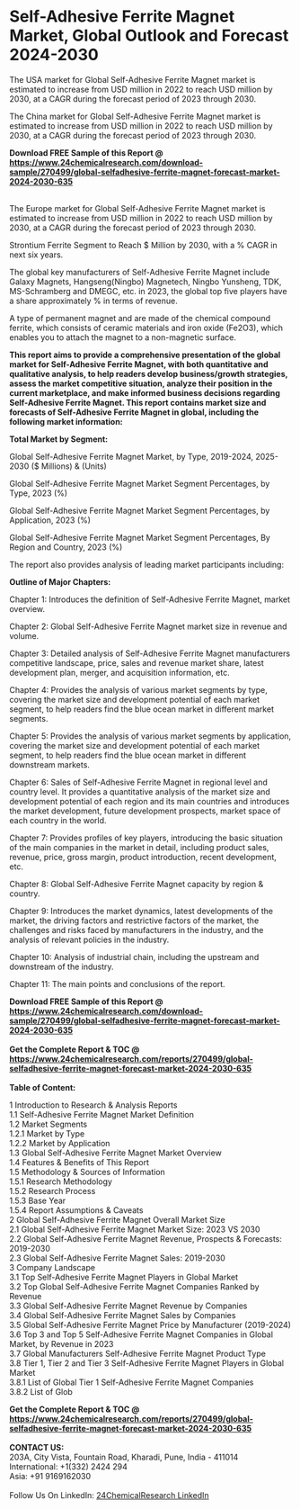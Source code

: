 <h1>Self-Adhesive Ferrite Magnet Market, Global Outlook and Forecast 2024-2030</h1><p>The USA market for Global Self-Adhesive Ferrite Magnet market is estimated to increase from USD million in 2022 to reach USD million by 2030, at a CAGR during the forecast period of 2023 through 2030.</p><p>
</p><p>The China market for Global Self-Adhesive Ferrite Magnet market is estimated to increase from USD million in 2022 to reach USD million by 2030, at a CAGR during the forecast period of 2023 through 2030.</p><div><b>Download FREE Sample of this Report @ 
            <a href="https://www.24chemicalresearch.com/download-sample/270499/global-selfadhesive-ferrite-magnet-forecast-market-2024-2030-635">
            https://www.24chemicalresearch.com/download-sample/270499/global-selfadhesive-ferrite-magnet-forecast-market-2024-2030-635</a></b></div><br><p>
</p><p>The Europe market for Global Self-Adhesive Ferrite Magnet market is estimated to increase from USD million in 2022 to reach USD million by 2030, at a CAGR during the forecast period of 2023 through 2030.</p><p>
Strontium Ferrite Segment to Reach $ Million by 2030, with a % CAGR in next six years.</p><p>
The global key manufacturers of Self-Adhesive Ferrite Magnet include Galaxy Magnets, Hangseng(Ningbo) Magnetech, Ningbo Yunsheng, TDK, MS-Schramberg and DMEGC, etc. in 2023, the global top five players have a share approximately % in terms of revenue.</p><p>
A type of permanent magnet and are made of the chemical compound ferrite, which consists of ceramic materials and iron oxide (Fe2O3), which enables you to attach the magnet to a non-magnetic surface.</p><p>
<strong>This report aims to provide a comprehensive presentation of the global market for Self-Adhesive Ferrite Magnet, with both quantitative and qualitative analysis, to help readers develop business/growth strategies, assess the market competitive situation, analyze their position in the current marketplace, and make informed business decisions regarding Self-Adhesive Ferrite Magnet. This report contains market size and forecasts of Self-Adhesive Ferrite Magnet in global, including the following market information:</strong></p><p>
</p><p>
<strong>Total Market by Segment:</strong></p><p>
Global Self-Adhesive Ferrite Magnet Market, by Type, 2019-2024, 2025-2030 ($ Millions) &amp; (Units)</p><p>
Global Self-Adhesive Ferrite Magnet Market Segment Percentages, by Type, 2023 (%)</p><p>
</p><p>
Global Self-Adhesive Ferrite Magnet Market Segment Percentages, by Application, 2023 (%)</p><p>
</p><p>
Global Self-Adhesive Ferrite Magnet Market Segment Percentages, By Region and Country, 2023 (%)</p><p>
</p><p>
The report also provides analysis of leading market participants including:</p><p>
</p><p>
</p><p>
</p><p><strong>Outline of Major Chapters:</strong></p><p>
</p><p>Chapter 1: Introduces the definition of Self-Adhesive Ferrite Magnet, market overview.</p><p>
Chapter 2: Global Self-Adhesive Ferrite Magnet market size in revenue and volume.</p><p>
Chapter 3: Detailed analysis of Self-Adhesive Ferrite Magnet manufacturers competitive landscape, price, sales and revenue market share, latest development plan, merger, and acquisition information, etc.</p><p>
Chapter 4: Provides the analysis of various market segments by type, covering the market size and development potential of each market segment, to help readers find the blue ocean market in different market segments.</p><p>
Chapter 5: Provides the analysis of various market segments by application, covering the market size and development potential of each market segment, to help readers find the blue ocean market in different downstream markets.</p><p>
Chapter 6: Sales of Self-Adhesive Ferrite Magnet in regional level and country level. It provides a quantitative analysis of the market size and development potential of each region and its main countries and introduces the market development, future development prospects, market space of each country in the world.</p><p>
Chapter 7: Provides profiles of key players, introducing the basic situation of the main companies in the market in detail, including product sales, revenue, price, gross margin, product introduction, recent development, etc.</p><p>
Chapter 8: Global Self-Adhesive Ferrite Magnet capacity by region &amp; country.</p><p>
Chapter 9: Introduces the market dynamics, latest developments of the market, the driving factors and restrictive factors of the market, the challenges and risks faced by manufacturers in the industry, and the analysis of relevant policies in the industry.</p><p>
Chapter 10: Analysis of industrial chain, including the upstream and downstream of the industry.</p><p>
Chapter 11: The main points and conclusions of the report.</p><div><b>Download FREE Sample of this Report @ 
            <a href="https://www.24chemicalresearch.com/download-sample/270499/global-selfadhesive-ferrite-magnet-forecast-market-2024-2030-635">
            https://www.24chemicalresearch.com/download-sample/270499/global-selfadhesive-ferrite-magnet-forecast-market-2024-2030-635</a></b></div><br><div><b>Get the Complete Report & TOC @ 
            <a href="https://www.24chemicalresearch.com/reports/270499/global-selfadhesive-ferrite-magnet-forecast-market-2024-2030-635">
            https://www.24chemicalresearch.com/reports/270499/global-selfadhesive-ferrite-magnet-forecast-market-2024-2030-635</a></b></div><br>
            <b>Table of Content:</b><p>1 Introduction to Research & Analysis Reports<br />
    1.1 Self-Adhesive Ferrite Magnet Market Definition<br />
    1.2 Market Segments<br />
        1.2.1 Market by Type<br />
        1.2.2 Market by Application<br />
    1.3 Global Self-Adhesive Ferrite Magnet Market Overview<br />
    1.4 Features & Benefits of This Report<br />
    1.5 Methodology & Sources of Information<br />
        1.5.1 Research Methodology<br />
        1.5.2 Research Process<br />
        1.5.3 Base Year<br />
        1.5.4 Report Assumptions & Caveats<br />
2 Global Self-Adhesive Ferrite Magnet Overall Market Size<br />
    2.1 Global Self-Adhesive Ferrite Magnet Market Size: 2023 VS 2030<br />
    2.2 Global Self-Adhesive Ferrite Magnet Revenue, Prospects & Forecasts: 2019-2030<br />
    2.3 Global Self-Adhesive Ferrite Magnet Sales: 2019-2030<br />
3 Company Landscape<br />
    3.1 Top Self-Adhesive Ferrite Magnet Players in Global Market<br />
    3.2 Top Global Self-Adhesive Ferrite Magnet Companies Ranked by Revenue<br />
    3.3 Global Self-Adhesive Ferrite Magnet Revenue by Companies<br />
    3.4 Global Self-Adhesive Ferrite Magnet Sales by Companies<br />
    3.5 Global Self-Adhesive Ferrite Magnet Price by Manufacturer (2019-2024)<br />
    3.6 Top 3 and Top 5 Self-Adhesive Ferrite Magnet Companies in Global Market, by Revenue in 2023<br />
    3.7 Global Manufacturers Self-Adhesive Ferrite Magnet Product Type<br />
    3.8 Tier 1, Tier 2 and Tier 3 Self-Adhesive Ferrite Magnet Players in Global Market<br />
        3.8.1 List of Global Tier 1 Self-Adhesive Ferrite Magnet Companies<br />
        3.8.2 List of Glob</p><div><b>Get the Complete Report & TOC @ 
            <a href="https://www.24chemicalresearch.com/reports/270499/global-selfadhesive-ferrite-magnet-forecast-market-2024-2030-635">
            https://www.24chemicalresearch.com/reports/270499/global-selfadhesive-ferrite-magnet-forecast-market-2024-2030-635</a></b></div><br><b>CONTACT US:</b><br>
            203A, City Vista, Fountain Road, Kharadi, Pune, India - 411014<br>
            International: +1(332) 2424 294<br>
            Asia: +91 9169162030 <br><br>
            Follow Us On LinkedIn: <a href="https://www.linkedin.com/company/24chemicalresearch/">24ChemicalResearch LinkedIn</a>